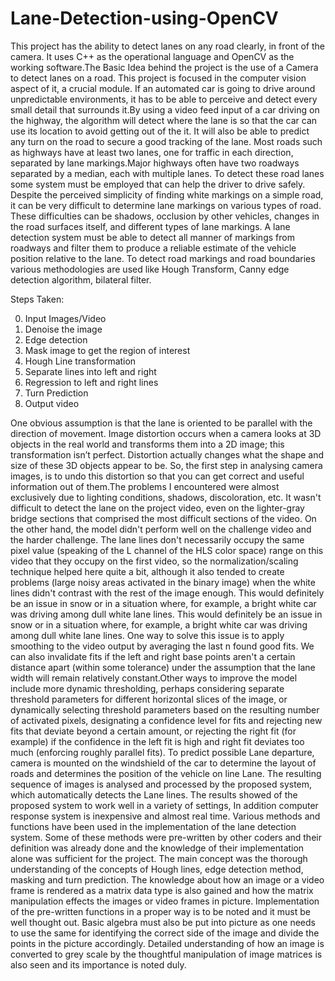 # Lane-Detection-using-OpenCV
This project has the ability to detect lanes on any road clearly, in front of the camera. It uses C++ as the operational language and OpenCV as the working software.The Basic Idea behind the project is the use of a Camera to detect lanes on a road. This project is focused in the computer vision aspect of it, a crucial module. If an automated car is going to drive around unpredictable environments, it has to be able to perceive and detect every small detail that surrounds it.By using a video feed input of a car driving on the highway, the algorithm will detect where the lane is so that the car can use its location to avoid getting out of the it. It will also be able to predict any turn on the road to secure a good tracking of the lane. Most roads such as highways have at least two lanes, one for traffic in each direction, separated by lane markings.Major highways often have two roadways separated by a median, each with multiple lanes. To detect these road lanes some system must be employed that can help the driver to drive safely. Despite the perceived simplicity of finding white markings on a simple road, it can be very difficult to determine lane markings on various types of road. These difficulties can be shadows, occlusion by other vehicles, changes in the road surfaces itself, and different types of lane markings. A lane detection system must be able to detect all manner of markings from roadways and filter them to produce a reliable estimate of the vehicle position relative to the lane. To detect road markings and road boundaries various methodologies are used like Hough Transform, Canny edge detection algorithm, bilateral filter.

Steps Taken:

0. Input Images/Video
1. Denoise the image
2. Edge detection
3. Mask image to get the region of interest
4. Hough Line transformation
5. Separate lines into left and right
6. Regression to left and right lines
7. Turn Prediction
8. Output video

One obvious assumption is that the lane is oriented to be parallel with the direction of movement. Image distortion occurs when a camera looks at 3D objects in the real world and transforms them into a 2D image; this transformation isn’t perfect. Distortion actually changes what the shape and size of these 3D objects appear to be. So, the first step in analysing camera images, is to undo this distortion so that you can get correct and useful information out of them.The problems I encountered were almost exclusively due to lighting conditions, shadows, discoloration, etc. It wasn't difficult to detect the lane on the project video, even on the lighter-gray bridge sections that comprised the most difficult sections of the video.
On the other hand, the model didn't perform well on the challenge video and the harder challenge. The lane lines don't necessarily occupy the same pixel value (speaking of the L channel of the HLS color space) range on this video that they occupy on the first video, so the normalization/scaling technique helped here quite a bit, although it also tended to create problems (large noisy areas activated in the binary image) when the white lines didn't contrast with the rest of the image enough. This would definitely be an issue in snow or in a situation where, for example, a bright white car was driving among dull white lane lines. This would definitely be an issue in snow or in a situation where, for example, a bright white car was driving among dull white lane lines. One way to solve this issue is to apply smoothing to the video output by averaging the last n found good fits. We can also invalidate fits if the left and right base points aren't a certain distance apart (within some tolerance) under the assumption that the lane width will remain relatively constant.Other ways to improve the model include more dynamic thresholding, perhaps considering separate threshold parameters for different horizontal slices of the image, or dynamically selecting threshold parameters based on the resulting number of activated pixels, designating a confidence level for fits and rejecting new fits that deviate beyond a certain amount, or rejecting the right fit (for example) if the confidence in the left fit is high and right fit deviates too much (enforcing roughly parallel fits).
To predict possible Lane departure, camera is mounted on the windshield of the car to determine the layout of roads and determines the position of the vehicle on line Lane. The resulting sequence of images is analysed and processed by the proposed system, which automatically detects the Lane lines. The results showed of the proposed system to work well in a variety of settings, In addition computer response system is inexpensive and almost real time. Various methods and functions have been used in the implementation of the lane detection system. Some of these methods were pre-written by other coders and their definition was already done and the knowledge of their implementation alone was sufficient for the project. The main concept was the thorough understanding of the concepts of Hough lines, edge detection method, masking and turn prediction. The knowledge about how an image or a video frame is rendered as a matrix data type is also gained and how the matrix manipulation effects the images or video frames in picture. Implementation of the pre-written functions in a proper way is to be noted and it must be well thought out. Basic algebra must also be put into picture as one needs to use the same for identifying the correct side of the image and divide the points in the picture accordingly. Detailed understanding of how an image is converted to grey scale by the thoughtful manipulation of image matrices is also seen and its importance is noted duly.
